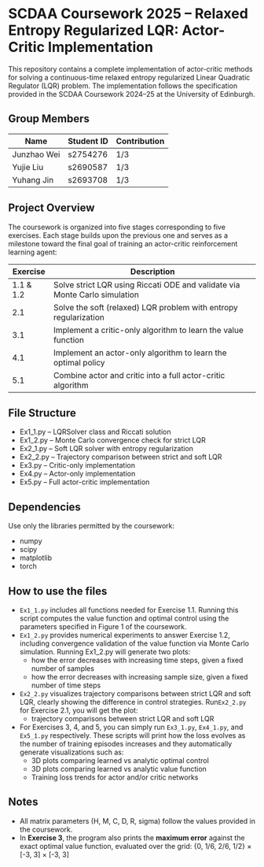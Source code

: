 # SCDAA Coursework 2025 – Relaxed Entropy Regularized LQR: Actor-Critic Implementation

This repository contains a complete implementation of actor-critic methods for solving a continuous-time relaxed entropy regularized Linear Quadratic Regulator (LQR) problem. The implementation follows the specification provided in the SCDAA Coursework 2024–25 at the University of Edinburgh.

## Group Members
| Name | Student ID | Contribution |
|------|------------|-----------|
| Junzhao Wei | s2754276 |   1/3 |
| Yujie Liu | s2690587 |   1/3 |
| Yuhang Jin | s2693708 |   1/3 |


## Project Overview
The coursework is organized into five stages corresponding to five exercises. Each stage builds upon the previous one and serves as a milestone toward the final goal of training an actor-critic reinforcement learning agent:

| Exercise | Description |
|----------|-------------|
| 1.1 & 1.2 | Solve strict LQR using Riccati ODE and validate via Monte Carlo simulation |
| 2.1 | Solve the soft (relaxed) LQR problem with entropy regularization |
| 3.1 | Implement a critic-only algorithm to learn the value function |
| 4.1 | Implement an actor-only algorithm to learn the optimal policy |
| 5.1 | Combine actor and critic into a full actor-critic algorithm |

## File Structure
- Ex1_1.py – LQRSolver class and Riccati solution
- Ex1_2.py – Monte Carlo convergence check for strict LQR
- Ex2_1.py – Soft LQR solver with entropy regularization
- Ex2_2.py – Trajectory comparison between strict and soft LQR
- Ex3.py – Critic-only implementation
- Ex4.py – Actor-only implementation
- Ex5.py – Full actor-critic implementation

## Dependencies
Use only the libraries permitted by the coursework:
- numpy
- scipy
- matplotlib
- torch


## How to use the files

- `Ex1_1.py` includes all functions needed for Exercise 1.1. Running this script computes the value function and optimal control using the parameters specified in Figure 1 of the coursework.
- `Ex1_2.py` provides numerical experiments to answer Exercise 1.2, including convergence validation of the value function via Monte Carlo simulation. Running Ex1_2.py will generate two plots:
  - how the error decreases with increasing time steps, given a fixed number of samples
  - how the error decreases with increasing sample size, given a fixed number of time steps
- `Ex2_2.py` visualizes trajectory comparisons between strict LQR and soft LQR, clearly showing the difference in control strategies. Run`Ex2_2.py` for Exercise 2.1, you will get the plot:
  - trajectory comparisons between strict LQR and soft LQR
- For Exercises 3, 4, and 5, you can simply run `Ex3_1.py`, `Ex4_1.py`, and `Ex5_1.py` respectively. These scripts will print how the loss evolves as the number of training episodes increases and they automatically generate visualizations such as:
  - 3D plots comparing learned vs analytic optimal control
  - 3D plots comparing learned vs analytic value function
  - Training loss trends for actor and/or critic networks

## Notes
- All matrix parameters (H, M, C, D, R, sigma) follow the values provided in the coursework.
- In **Exercise 3**, the program also prints the **maximum error** against the exact optimal value function, evaluated over the grid:
{0, 1/6, 2/6, 1/2} × [-3, 3] × [-3, 3]
